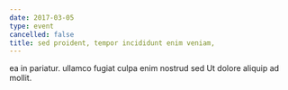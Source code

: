 ```yaml
---
date: 2017-03-05
type: event
cancelled: false
title: sed proident, tempor incididunt enim veniam,
---
```

ea in pariatur. ullamco fugiat culpa enim nostrud sed Ut dolore aliquip ad mollit.